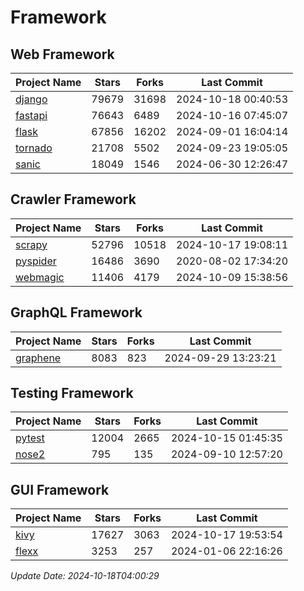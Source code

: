 # Framework

## Web Framework
| Project Name | Stars | Forks | Last Commit |
| ------------ | ----- | ----- | ----------- |
| [django](https://github.com/django/django) | 79679 | 31698 | 2024-10-18 00:40:53 |
| [fastapi](https://github.com/fastapi/fastapi) | 76643 | 6489 | 2024-10-16 07:45:07 |
| [flask](https://github.com/pallets/flask) | 67856 | 16202 | 2024-09-01 16:04:14 |
| [tornado](https://github.com/tornadoweb/tornado) | 21708 | 5502 | 2024-09-23 19:05:05 |
| [sanic](https://github.com/sanic-org/sanic) | 18049 | 1546 | 2024-06-30 12:26:47 |

## Crawler Framework
| Project Name | Stars | Forks | Last Commit |
| ------------ | ----- | ----- | ----------- |
| [scrapy](https://github.com/scrapy/scrapy) | 52796 | 10518 | 2024-10-17 19:08:11 |
| [pyspider](https://github.com/binux/pyspider) | 16486 | 3690 | 2020-08-02 17:34:20 |
| [webmagic](https://github.com/code4craft/webmagic) | 11406 | 4179 | 2024-10-09 15:38:56 |

## GraphQL Framework
| Project Name | Stars | Forks | Last Commit |
| ------------ | ----- | ----- | ----------- |
| [graphene](https://github.com/graphql-python/graphene) | 8083 | 823 | 2024-09-29 13:23:21 |

## Testing Framework
| Project Name | Stars | Forks | Last Commit |
| ------------ | ----- | ----- | ----------- |
| [pytest](https://github.com/pytest-dev/pytest) | 12004 | 2665 | 2024-10-15 01:45:35 |
| [nose2](https://github.com/nose-devs/nose2) | 795 | 135 | 2024-09-10 12:57:20 |

## GUI Framework
| Project Name | Stars | Forks | Last Commit |
| ------------ | ----- | ----- | ----------- |
| [kivy](https://github.com/kivy/kivy) | 17627 | 3063 | 2024-10-17 19:53:54 |
| [flexx](https://github.com/flexxui/flexx) | 3253 | 257 | 2024-01-06 22:16:26 |

*Update Date: 2024-10-18T04:00:29*